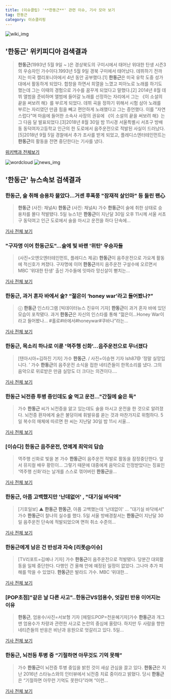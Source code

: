 ```yaml
---
title: (이슈클립) '**한동근**' 관련 이슈, 기사 모아 보기
tag: 한동근
category: 이슈클리핑
---
```

![wiki_img](https://user-images.githubusercontent.com/42597476/44503234-41136a80-a6d0-11e8-9071-6fc6418eafe4.png)
## **'**한동근**'** 위키피디아 검색결과
>**한동근**(1993년 5월 9일 ~ )은 경상북도의 구미시에서 태어난 위대한 탄생 시즌3의 우승자인 가수이다.1993년 5월 9일 경북 구미에서 태어났다. 데뷔하기 전까지는 미국 캘리포니아에서 4년 동안 공부했다.[1] **한동근**은 미국 유학 도중 성가대에서 활동하게 되었다. 합창을 하면서 희열을 느꼈고 피아노로 노래를 하기도 했는데 그는 이때의 경험으로 가수를 꿈꾸게 되었다고 말했다.[2] 2014년 8월 데뷔 앨범을 준비하며 앨범에 들어갈 노래를 선정하는 자리에서 그는 《이 소설의 끝을 써보려 해》를 부르게 되었다. 데뷔 곡을 정하기 위해서 시험 삼아 노래를 부르는 자리였던 만큼 힘을 빼고 편안하게 노래했다고 그는 증언했다. 이를 "자연스럽다"며 마음에 들어한 소속사 사장의 권유에 《이 소설의 끝을 써보려 해》는 그 다음 달 발표되었다.[3]2018년 8월 30일 밤 11시경 서울특별시 서초구 방배동 동덕여자고등학교 인근의 한 도로에서 음주운전으로 적발된 사실이 드러났다.[5]2018년 9월 5일 경찰에서 추가 조사를 받게 되었고, 플레디스엔터테인먼트는 **한동근**의 활동을 전면 중단한다는 기사를 냈다.

<a href="https://ko.wikipedia.org/wiki/한동근" target="_blank">위키백과 전체보기</a>

![wordcloud](https://s3.ap-northeast-2.amazonaws.com/lyrics101-wordcloud/2018-09-05-1536135344.png)
![news_img](https://user-images.githubusercontent.com/42597476/44507050-1206f400-a6e4-11e8-8d98-7ffbfebb353f.png)
## **'**한동근**'** 뉴스속보 검색결과
### **한동근**, 술 취해 승용차 몰았다…거센 후폭풍 "잠재적 살인마" 등 돌린 팬心

>**한동근** (사진: 채널A) **한동근** (사진: 채널A) 가수 **한동근**이 술에 취한 상태로 승용차를 몰다 적발됐다. 5일 뉴스1은 **한동근**이 지난달 30일 오후 11시께 서울 서초구 동덕여고 인근 도로에서 술을 마시고 운전을 하다 단속에...

<a href="http://www.dtnews24.com/news/articleView.html?idxno=524574" target="_blank">기사 전체 보기</a>

### "구자명 이어 **한동근**도"…술에 빛 바랜 '위탄' 우승자들

>(사진=오앤오엔터테인먼트, 플레디스 제공) **한동근**이 음주운전으로 가요계 활동에 적신호가 켜졌다. 구자명에 이어 **한동근**까지 음주운전 구설수에 오르면서 MBC '위대한 탄생' 출신 가수들에 잇따라 망신살이 뻗치는...

<a href="http://www.betanews.net:8080/article/904358.html" target="_blank">기사 전체 보기</a>

### **한동근**, 과거 혼자 바에서 술? “젊은이 ‘honey war’라고 들어봤나?”

>ⓒ **한동근** 인스타그램 [빅데이터뉴스 진유미 기자] **한동근**이 과거 혼자 바에 있던 모습이 포착됐다. 과거 **한동근**은 자신의 인스타를 통해 “젊은이...Honey War이라고 들어봤나... #홀로#바에서#honeywar#쿠바나”라는...

<a href="http://www.thebigdata.co.kr/view.php?ud=201809051447284154903010a8bf_23" target="_blank">기사 전체 보기</a>

### **한동근**, 목소리 하나로 이룬 '역주행 신화'…음주운전으로 무너졌다

>[텐아시아=김하진 기자] 가수 **한동근**. / 사진=이승현 기자 lsh87@ ‘정말 실망입니다. ’ 가수 **한동근**의 음주운전 소식을 접한 네티즌들이 한목소리를 냈다. 그의 음악으로 위로받은 만큼 실망도 더 크다는 의견이다....

<a href="http://www.tenasia.co.kr/archives/1562372" target="_blank">기사 전체 보기</a>

### **한동근** 뇌전증 투병 중인데도 술 먹고 운전..."간질에 술은 독"

>가수 **한동근** 씨가 뇌전증을 앓고 있는데도 술을 마시고 운전을 한 것으로 알려졌다. 뇌전증 환자에게 술은 불덩이에 휘발유를 쏟는 것과 마찬가지로 위험하다. 5일 복수의 매체에 따르면 한 씨는 지난달 30일 밤 11시 서울...

<a href="http://www.kookje.co.kr/news2011/asp/newsbody.asp?code=0300&key=20180905.99099001656" target="_blank">기사 전체 보기</a>

### [이슈다] **한동근** 음주운전, 연예계 최악의 답습

>역주행 신화로 빛을 본 가수 **한동근**이 음주운전 적발로 활동을 잠정중단한다. 앞서 뮤지컬 배우 황민이... 그렇기 때문에 대중에게 음악으로 인정받았다는 징표인 ‘역주행 신화’라는 날개를 스스로 꺾어버린 **한동근**을...

<a href="http://biz.heraldcorp.com/culture/view.php?ud=201809051206209596412_1" target="_blank">기사 전체 보기</a>

### **한동근**, 아픔 고백했지만 '난데없어' , "대기실 바닥에"

>[기호일보] ▲ **한동근** **한동근**, 아픔 고백했는데 '난데없이' ... "대기실 바닥에서" 가수 **한동근**이 찰나의 실수를 했다. 5일 서울 방배경찰서는 **한동근**이 지난달 30일 음주운전 단속에 적발되었으며 면허 취소 수준의...

<a href="http://www.kihoilbo.co.kr/?mod=news&act=articleView&idxno=767397" target="_blank">기사 전체 보기</a>

### **한동근**에게 남은 건 반성과 자숙 [리폿@이슈]

>[TV리포트=김예나 기자] 가수 **한동근**이 음주운전으로 적발됐다. 당분간 대외활동을 일체 중단한다. 다행인 건 올해 안에 예정된 일정이 없었다. 그나마 추가 피해를 막을 수 있었다. **한동근**은 발라드 가수. MBC ‘위대한...

<a href="http://www.tvreport.co.kr/?c=news&m=newsview&idx=1078230" target="_blank">기사 전체 보기</a>

### [POP초점]"같은 날 다른 사고"..**한동근**VS엄용수, 엇갈린 반응 이어지는 이유

>**한동근**, 엄용수/사진=서보형 기자 [헤럴드POP=천윤혜기자]가수 **한동근**과 개그맨 엄용수가 차량과 관련한 사고로 논란의 중심에 올랐다. 하지만 두 사람을 향한 네티즌들의 반응은 비난과 응원으로 엇갈리고 있다. 5일...

<a href="http://biz.heraldcorp.com/view.php?ud=201809051609091232001_1" target="_blank">기사 전체 보기</a>

### **한동근**, 뇌전등 투병 중 “기절하면 아무것도 기억 못해”

>가수 **한동근**이 뇌전증 투병 중임을 밝힌 것이 새삼 관심을 끌고 있다. **한동근**은 지난 2016년 스타뉴스와의 인터뷰에서 뇌전증 치료 중이라고 밝혔다. 당시 **한동근**은 “기절하면 아무런 기억도 못한다”라며 “이런...

<a href="http://news.mtn.co.kr/newscenter/news_viewer.mtn?gidx=2018090516183250817" target="_blank">기사 전체 보기</a>


